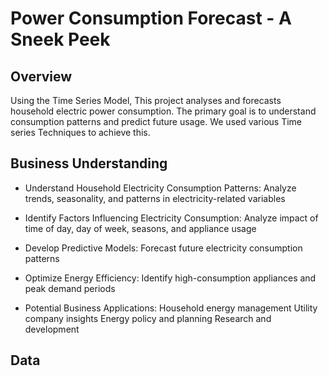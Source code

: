 # Power Consumption Forecast - A Sneek Peek

## Overview 

Using the Time Series Model, This project analyses and forecasts household electric power consumption. The primary goal is to understand consumption patterns and predict future usage. We used various Time series Techniques to achieve this.


## Business Understanding

* Understand Household Electricity Consumption Patterns:
Analyze trends, seasonality, and patterns in electricity-related variables

* Identify Factors Influencing Electricity Consumption:
Analyze impact of time of day, day of week, seasons, and appliance usage

* Develop Predictive Models:
Forecast future electricity consumption patterns

* Optimize Energy Efficiency:
Identify high-consumption appliances and peak demand periods

* Potential Business Applications:
Household energy management
Utility company insights
Energy policy and planning
Research and development
## 

## Data 

